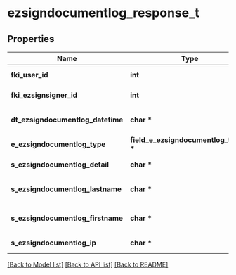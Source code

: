 # ezsigndocumentlog_response_t

## Properties
Name | Type | Description | Notes
------------ | ------------- | ------------- | -------------
**fki_user_id** | **int** | The unique ID of the User | [optional] 
**fki_ezsignsigner_id** | **int** | The unique ID of the Ezsignsigner | [optional] 
**dt_ezsigndocumentlog_datetime** | **char \*** | The date and time at which the event was logged | 
**e_ezsigndocumentlog_type** | **field_e_ezsigndocumentlog_type_t \*** |  | 
**s_ezsigndocumentlog_detail** | **char \*** | The detail of the Ezsigndocumentlog | 
**s_ezsigndocumentlog_lastname** | **char \*** | The last name of the User or Ezsignsigner | 
**s_ezsigndocumentlog_firstname** | **char \*** | The first name of the User or Ezsignsigner | 
**s_ezsigndocumentlog_ip** | **char \*** | Represent an IP address. | 

[[Back to Model list]](../README.md#documentation-for-models) [[Back to API list]](../README.md#documentation-for-api-endpoints) [[Back to README]](../README.md)


